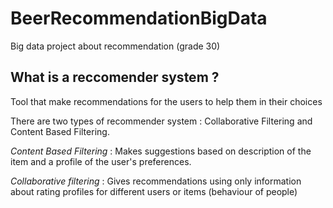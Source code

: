 # BeerRecommendationBigData
Big data project about recommendation (grade 30)

## What is a reccomender system ?
Tool that make recommendations for the users to help them in their choices

There are two types of recommender system : Collaborative Filtering and Content Based Filtering.

*Content Based Filtering*  : Makes suggestions based on description of the item and a profile of the user's preferences.

*Collaborative filtering* : Gives recommendations using only information about rating profiles for different users or items (behaviour of people)


